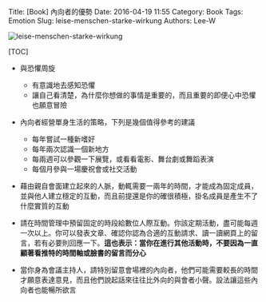 Title: [Book] 內向者的優勢
Date: 2016-04-19 11:55
Category: Book
Tags: Emotion
Slug: leise-menschen-starke-wirkung
Authors: Lee-W

![leise-menschen-starke-wirkung](http://pic.eslite.com/Upload/Product/201404/m/635319380267441240.jpg)

<!--more-->

[TOC]

* 與恐懼周旋
    * 有意識地去感知恐懼
    * 讓自己看清楚，為什麼你想做的事情是重要的，而且重要的即便心中恐懼也願意冒險

* 內向者經營單身生活的策略，下列是幾個值得參考的建議
    * 每年嘗試一種新嗜好
    * 每年兩次認識一個新地方
    * 每兩週可以參觀一下展覽，或看看電影、舞台劇或舞蹈表演
    * 每個月參與一場慶祝會或社交活動

* 藉由親自會面建立起來的人脈，動輒需要一兩年的時間，才能成為固定成員，並與他人建立穩定的互動，而且前提還是你的確很積極，掛名成員是產生不了什麼實質的互動

* 請在時間管理中預留固定的時段給數位人際互動。你該定期活動，盡可能每週一次以上。你可以發表文章、確認你認為合適的互動請求、讀一讀網頁上的留言，若有必要則回應一下。**這也表示：當你在進行其他活動時，不要因為一直顧著看推特的時間軸或臉書的留言而分心**

* 當你身為會議主持人，請特別留意會場裡的內向者，他們可能需要較長的時間才願意表達意見，而且他們說起話來往往比外向的與會者小聲。設法讓這些內向者也能暢所欲言
